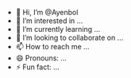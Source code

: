 - 👋 Hi, I’m @Ayenbol
- 👀 I’m interested in ...
- 🌱 I’m currently learning ...
- 💞️ I’m looking to collaborate on ...
- 📫 How to reach me ...
- 😄 Pronouns: ...
- ⚡ Fun fact: ...

<!---
Ayenbol/Ayenbol is a ✨ special ✨ repository because its `README.md` (this file) appears on your GitHub profile.
You can click the Preview link to take a look at your changes.
--->
